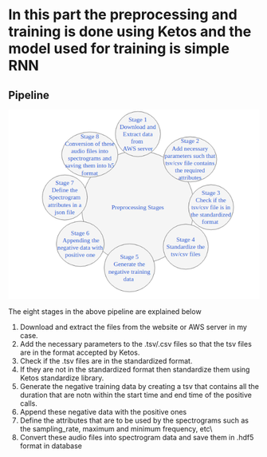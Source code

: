 # In this part the preprocessing and training is done using Ketos and the model used for training is simple RNN

## Pipeline

<p align = "center">
<img src = /assets/preprocess2.png>
</p>

The eight stages in the above pipeline are explained below

1. Download and extract the files from the website or AWS server in my case.
2. Add the necessary parameters to the .tsv/.csv files so that the tsv files are in the format accepted by Ketos.
3. Check if the .tsv files are in the standardized format.
4. If they are not in  the standardized format then standardize them using Ketos standardize library.
5. Generate the negative training data by creating a tsv that contains all the duration that are notn within the start time and end time of the positive calls.
6. Append these negative data with the positive ones
7. Define the attributes that are to be used by the spectrograms such as the sampling_rate, maximum and minimum frequency, etc\
8. Convert these audio files into spectrogram data and save them in .hdf5 format in database
